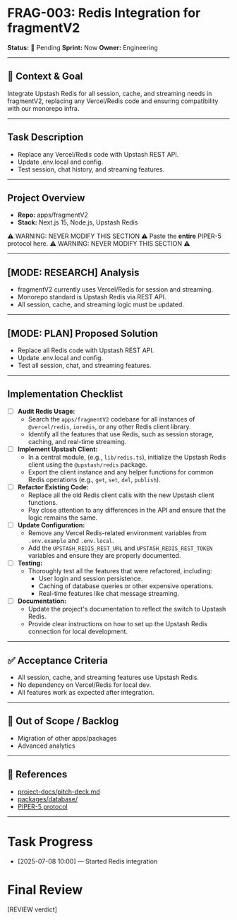 # FRAG-003: Redis Integration for fragmentV2

**Status:** 🚨 Pending **Sprint:** Now **Owner:** Engineering

---

## 🎯 Context & Goal

Integrate Upstash Redis for all session, cache, and streaming needs in
fragmentV2, replacing any Vercel/Redis code and ensuring compatibility with our
monorepo infra.

---

## Task Description

- Replace any Vercel/Redis code with Upstash REST API.
- Update .env.local and config.
- Test session, chat history, and streaming features.

---

## Project Overview

- **Repo:** apps/fragmentV2
- **Stack:** Next.js 15, Node.js, Upstash Redis

⚠️ WARNING: NEVER MODIFY THIS SECTION ⚠️ Paste the **entire** PIPER-5 protocol
here. ⚠️ WARNING: NEVER MODIFY THIS SECTION ⚠️

---

## [MODE: RESEARCH] Analysis

- fragmentV2 currently uses Vercel/Redis for session and streaming.
- Monorepo standard is Upstash Redis via REST API.
- All session, cache, and streaming logic must be updated.

---

## [MODE: PLAN] Proposed Solution

- Replace all Redis code with Upstash REST API.
- Update .env.local and config.
- Test all session, chat, and streaming features.

---

## Implementation Checklist

- [ ] **Audit Redis Usage:**
  - Search the `apps/fragmentV2` codebase for all instances of `@vercel/redis`,
    `ioredis`, or any other Redis client library.
  - Identify all the features that use Redis, such as session storage, caching,
    and real-time streaming.
- [ ] **Implement Upstash Client:**
  - In a central module, (e.g., `lib/redis.ts`), initialize the Upstash Redis
    client using the `@upstash/redis` package.
  - Export the client instance and any helper functions for common Redis
    operations (e.g., `get`, `set`, `del`, `publish`).
- [ ] **Refactor Existing Code:**
  - Replace all the old Redis client calls with the new Upstash client
    functions.
  - Pay close attention to any differences in the API and ensure that the logic
    remains the same.
- [ ] **Update Configuration:**
  - Remove any Vercel Redis-related environment variables from `.env.example`
    and `.env.local`.
  - Add the `UPSTASH_REDIS_REST_URL` and `UPSTASH_REDIS_REST_TOKEN` variables
    and ensure they are properly documented.
- [ ] **Testing:**
  - Thoroughly test all the features that were refactored, including:
    - User login and session persistence.
    - Caching of database queries or other expensive operations.
    - Real-time features like chat message streaming.
- [ ] **Documentation:**
  - Update the project's documentation to reflect the switch to Upstash Redis.
  - Provide clear instructions on how to set up the Upstash Redis connection for
    local development.

---

## ✅ Acceptance Criteria

- All session, cache, and streaming features use Upstash Redis.
- No dependency on Vercel/Redis for local dev.
- All features work as expected after integration.

---

## 🚫 Out of Scope / Backlog

- Migration of other apps/packages
- Advanced analytics

---

## 📎 References

- [project-docs/pitch-deck.md](../../project-docs/pitch-deck.md)
- [packages/database/](../../packages/database/)
- [PIPER-5 protocol](../../.vibeflow/piper-5.mdc)

---

# Task Progress

- [2025-07-08 10:00] — Started Redis integration

# Final Review

[REVIEW verdict]
